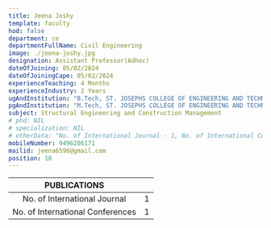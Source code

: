 ```yaml
---
title: Jeena Joshy
template: faculty
hod: false
department: ce
departmentFullName: Civil Engineering
image: ./jeena-joshy.jpg
designation: Assistant Professor(Adhoc)
dateOfJoining: 05/02/2024
dateOfJoiningCape: 05/02/2024
experienceTeaching: 4 Months
experienceIndustry: 2 Years
ugAndInstitution: "B.Tech, ST. JOSEPHS COLLEGE OF ENGINEERING AND TECHNOLOGY, PALAI, KTU "
pgAndInstitution: "M.Tech, ST. JOSEPHS COLLEGE OF ENGINEERING AND TECHNOLOGY, PALAI, KTU "
subject: Structural Engineering and Construction Management
# phd: NIL
# specialization: NIL
# otherData: "No. of International Journal - 1, No. of International Conferences - 1"
mobileNumber: 9496206171
mailid: jeena6596@gmail.com
position: 10
---
```

|           PUBLICATIONS           |     |
| :------------------------------: | :-: |
|   No. of International Journal   |  1  |
| No. of International Conferences |  1  |
